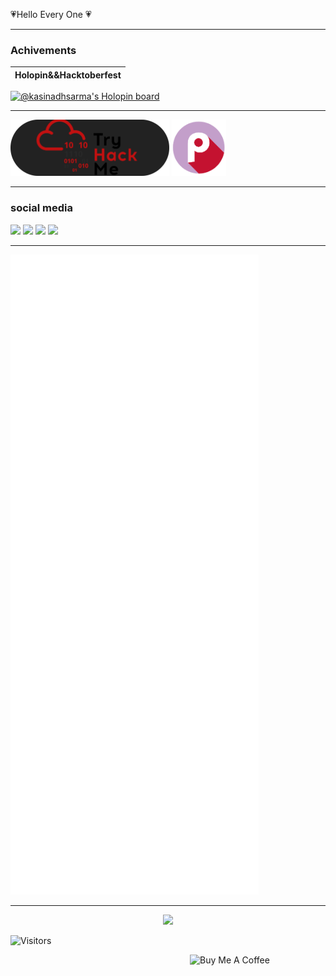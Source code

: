 💗Hello Every One 💗
<hr>
</hr>


### Achivements
                                       
 | Holopin&&Hacktoberfest|                                           
 | - |
[![@kasinadhsarma's Holopin board](https://holopin.io/api/user/board?user=kasinadhsarma)](https://holopin.io/@kasinadhsarma)

<hr>
<a href ="https://tryhackme.com/p/cacophonybusted5" target ="_blank"><img src ="img/tryhackme.png" alignalign="right" alt="tryhack me" style= "height:90px !important;"></a>
<a href ="https://play.picoctf.org/users/kasinadhsarma" target ="_blank"><img src ="img/picoctf.png" alignalign="right" alt="picoctf" style="height: 90px !important;"></a>


</hr>

<hr>

### social media
<a href='https://www.linkedin.com/in/swayampakulavsspavanakasinadhasarma/' target="_blank"><img src="https://img.icons8.com/external-justicon-lineal-color-justicon/64/000000/external-linkedin-social-media-justicon-lineal-color-justicon.png"/></a>
<a href='https://twitter.com/VKasinadha'><img src="https://img.icons8.com/external-justicon-lineal-color-justicon/64/000000/external-twitter-social-media-justicon-lineal-color-justicon.png"/></a>
<a href='https://www.instagram.com/skasinadh/'><img src="https://img.icons8.com/external-justicon-lineal-color-justicon/64/000000/external-instagram-social-media-justicon-lineal-color-justicon.png"/></a>
<a href='https://discord.com/channels/kasi353l#5498'><img src="https://img.icons8.com/external-justicon-lineal-color-justicon/64/000000/external-discord-social-media-justicon-lineal-color-justicon.png"/></a>

</hr>

<hr>


![my github Metrics](github-metrics.svg)

</hr>

<hr>

<a href="https://github.com/kasinadhsarma/spotify_dashbord" target="_blank">
<p align="center">
  <img src="https://spotify-dashbord.vercel.app/api/now-playing" >
</p>
</a>


![Visitors](https://api.visitorbadge.io/api/visitors?path=https%3A%2F%2Fgithub.com%2Fkasinadhsarma&countColor=%23ff8a65)


<a href="https://www.buymeacoffee.com/kasinadhsarma" target="_blank"><img src="https://cdn.buymeacoffee.com/buttons/v2/default-red.png" align="right" alt="Buy Me A Coffee" style="height: 60px !important;width: 217px !important; " ></a>


</hr>

